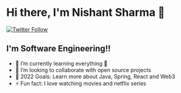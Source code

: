 # Hi there, I'm Nishant Sharma 👋 

[![Twitter Follow](https://img.shields.io/twitter/follow/Nishant29413652?color=1DA1F2&logo=twitter&style=for-the-badge)](https://twitter.com/intent/follow?original_referer=https%3A%2F%2Fgithub.com%2FNishant29413652&screen_name=Nishant29413652)

## I'm Software Engineering!!

- 🌱 I’m currently learning everything 🤣
- 👯 I’m looking to collaborate with open source projects
- 🥅 2022 Goals: Learn more about Java, Spring, React and Web3
- ⚡ Fun fact: I love watching movies and netflix series

[twitter]: https://twitter.com/Nishant29413652
[linkedin]: https://www.linkedin.com/in/nishant-sharma-892bb8147/
